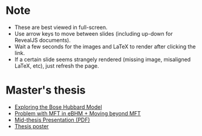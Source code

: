 # Note

- These are best viewed in full-screen. 
- Use arrow keys to move between slides (including up-down for RevealJS documents).
- Wait a few seconds for the images and LaTeX to render after clicking the link.
- If a certain slide seems strangely rendered (missing image, misaligned LaTeX, etc), just refresh the page.

# Master's thesis

- [Exploring the Bose Hubbard Model](./msthesis/ppt1.html)
- [Problem with MFT in eBHM + Moving beyond MFT](./msthesis/ppt2.html)
- [Mid-thesis Presentation (PDF)](./msthesis/PRJ501.pdf)
- [Thesis poster](./msthesis/poster.png)